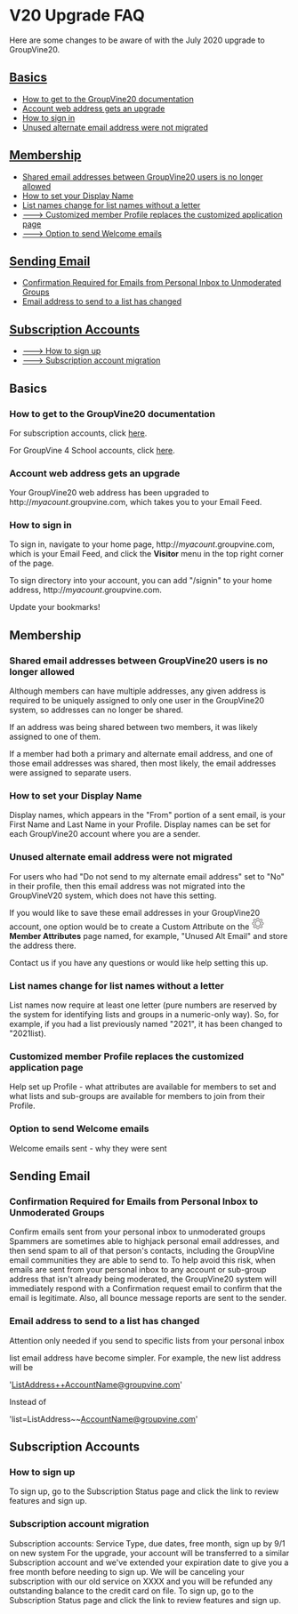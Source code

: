 <span id="v20-upgrade-FAQ"> </span>
# V20 Upgrade FAQ

Here are some changes to be aware of with the July 2020 upgrade to
GroupVine20.

## [Basics](#v20-upgrade-FAQ-basics)
* [How to get to the GroupVine20 documentation](#v20-upgrade-FAQ-basics-docurl)
* [Account web address gets an upgrade](#v20-upgrade-FAQ-basics-webaddrupgrade)
* [How to sign in](#v20-upgrade-FAQ-basics-signin)
* [Unused alternate email address were not migrated](#v20-upgrade-FAQ-basics-mem-unusedalts)

## [Membership](#v20-upgrade-FAQ-mem)
* [Shared email addresses between GroupVine20 users is no longer allowed](#v20-upgrade-FAQ-basics-mem-shareemails)
* [How to set your Display Name](#v20-upgrade-FAQ-basics-mem-dispname)
* [List names change for list names without a letter](#v20-upgrade-FAQ-basics-mem-listname)
* [---> Customized member Profile replaces the customized application page](#v20-upgrade-FAQ-basics-mem-custapppage)
* [---> Option to send Welcome emails](#v20-upgrade-FAQ-basics-mem-welcomeemails)

## [Sending Email](#v20-upgrade-FAQ-sendemail)
* [Confirmation Required for Emails from Personal Inbox to Unmoderated Groups](#v20-upgrade-FAQ-sendemail-confemail)
* [Email address to send to a list has changed](#v20-upgrade-FAQ-basics-mem-listaddr)

## [Subscription Accounts](#v20-upgrade-FAQ-basics-subs)
* [---> How to sign up](#v20-upgrade-FAQ-basics-subs-listaddr)
* [---> Subscription account migration](#v20-upgrade-FAQ-basics-subs-migration)

<span id="v20-upgrade-FAQ-basics"></span>
## Basics

<span id="v20-upgrade-FAQ-basics-docurl"></span>
### How to get to the GroupVine20 documentation 

For subscription accounts, click [here](https://www.trivy.email/topics?sv=sub).

For GroupVine 4 School accounts, click [here](https://www.trivy.email/topics?sv=g4s).

<span id="v20-upgrade-FAQ-basics-webaddrupgrade"></span>
### Account web address gets an upgrade

Your GroupVine20 web address has been upgraded to http://*myacount*.groupvine.com, which takes you to your Email Feed. 

<span id="v20-upgrade-FAQ-basics-signin"></span>
### How to sign in

To sign in, navigate to your home page, http://*myacount*.groupvine.com, which is your Email Feed, and click the **Visitor** menu 
in the top right corner of the page.  

To sign directory into your account, you can add "/signin" to your home address, http://*myacount*.groupvine.com.  

Update your bookmarks!

<span id="v20-upgrade-FAQ-mem"></span>
## Membership

<span id="v20-upgrade-FAQ-basics-mem-shareemails"></span>
### Shared email addresses between GroupVine20 users is no longer allowed

Although members can have multiple addresses, any given address is required to be uniquely assigned to only one user
in the GroupVine20 system, so addresses can no longer be shared.

If an address was being shared between two members, it was likely assigned to one of them.

If a member had both a primary and alternate email address, and one of those email addresses was shared, then
most likely, the email addresses were assigned to separate users.

<span id="v20-upgrade-FAQ-basics-mem-dispname"></span>
### How to set your Display Name

Display names, which appears in the "From" portion of a sent email,
is your First Name and Last Name in your Profile.  Display names can be set for each
GroupVine20 account where you are a sender.

<span id="v20-upgrade-FAQ-basics-mem-unusedalts"></span>
### Unused alternate email address were not migrated

For users who had "Do not send to my alternate email address" set to
"No" in their profile, then this email address was not migrated into the GroupVineV20
system, which does not have this setting.  

If you would like to save these email addresses in your GroupVine20 account, one option
would be to create a Custom Attribute on the <img src="/docimages/transparent-gear-icon.png" height="22"> **Member Attributes** page named, for example, "Unused Alt Email" and store the address there.   

Contact us if you have any questions or would like help setting this up.

<span id="v20-upgrade-FAQ-basics-mem-listname"></span>
### List names change for list names without a letter

List names now require at least one letter (pure numbers are reserved
by the system for identifying lists and groups in a numeric-only way).
So, for example, if you had a list previously named "2021", it has
been changed to "2021list).

<span id="v20-upgrade-FAQ-basics-mem-custapppage"></span>
### Customized member Profile replaces the customized application page 
Help set up Profile - what attributes are available for members to set
and what lists and sub-groups are available for members to join from
their Profile.

<span id="v20-upgrade-FAQ-basics-mem-welcomeemails"></span>
### Option to send Welcome emails
Welcome emails sent - why they were sent

<span id="v20-upgrade-FAQ-sendemail"></span>
## Sending Email

<span id="v20-upgrade-FAQ-sendemail-confemail"></span>
### Confirmation Required for Emails from Personal Inbox to Unmoderated Groups 

Confirm emails sent from your personal inbox to unmoderated groups
Spammers are sometimes able to highjack personal email addresses, and
then send spam to all of that person's contacts, including the
GroupVine email communities they are able to send to.  To help avoid
this risk, when emails are sent from your personal inbox to any
account or sub-group address that isn't already being moderated, the
GroupVine20 system will immediately respond with a Confirmation
request email to confirm that the email is legitimate.  Also, all
bounce message reports are sent to the sender.

<span id="v20-upgrade-FAQ-basics-sendemail-listaddr"></span>
### Email address to send to a list has changed

Attention only needed if you send to specific lists from your personal inbox

list email address have become simpler.  For example, the new list
address will be

'ListAddress++AccountName@groupvine.com'

Instead of

'list=ListAddress~~AccountName@groupvine.com'

<span id="v20-upgrade-FAQ-basics-subs"></span>
## Subscription Accounts

<span id="v20-upgrade-FAQ-basics-subs-listaddr"></span>
### How to sign up
To sign up, go to the <GEAR> Subscription Status page and click the link to review features and sign up.

<span id="v20-upgrade-FAQ-basics-subs-migration"></span>
### Subscription account migration
Subscription accounts:  Service Type, due dates, free month, sign up by 9/1 on new system
For the upgrade, your account will be transferred to a similar Subscription account and we've 
extended your expiration date to give you a free month before needing to sign up. We will be 
canceling your subscription with our old service on XXXX and you will be refunded any outstanding 
balance to the credit card on file.  To sign up, go to the <GEAR> Subscription Status page and 
click the link to review features and sign up.




 
